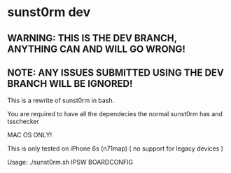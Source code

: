 # sunst0rm dev

## WARNING: THIS IS THE DEV BRANCH, ANYTHING CAN AND WILL GO WRONG!

## NOTE: ANY ISSUES SUBMITTED USING THE DEV BRANCH WILL BE IGNORED!

This is a rewrite of sunst0rm in bash.

You are required to have all the dependecies the normal sunst0rm has and tsschecker

MAC OS ONLY!

This is only tested on iPhone 6s (n71map) ( no support for legacy devices )

Usage: ./sunst0rm.sh IPSW BOARDCONFIG
